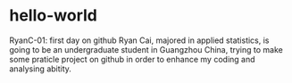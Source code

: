 # hello-world
RyanC-01: first day on github
Ryan Cai, majored in applied statistics, is going to be an undergraduate student
in Guangzhou China, trying to make some praticle project on github in order to 
enhance my coding and analysing abitity.
